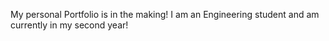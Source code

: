 My personal Portfolio is in the making!
I am an Engineering student and am currently in my second year!